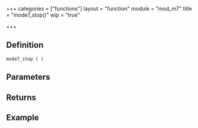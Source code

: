 +++
categories = ["functions"]
layout = "function"
module = "mod_m7"
title = "mode7_stop()"
wip = "true"

+++

## Definition

    mode7_stop ( )

## Parameters

## Returns

## Example

```
```
